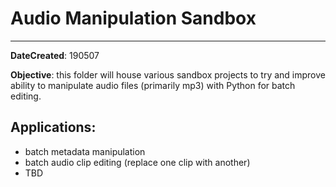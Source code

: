 # Audio Manipulation Sandbox
---
**DateCreated**: 190507

**Objective**: this folder will house various sandbox projects to try and improve ability to manipulate audio files (primarily mp3) with Python for batch editing.

## Applications:
* batch metadata manipulation
* batch audio clip editing (replace one clip with another)
* TBD
